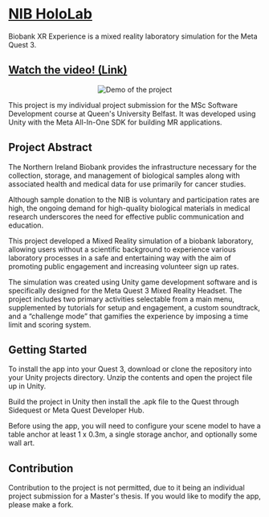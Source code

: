 # [NIB HoloLab](https://github.com/niccybuzz/Biobank-XR-Experience)

Biobank XR Experience is a mixed reality laboratory simulation for the Meta Quest 3.

## [Watch the video! (Link)](https://youtu.be/R4c6Khhy0jI?si=jM33cQOtBQkzF27Z)

<div align="center">
<img src="github_assets/readme_gif1.gif" alt="Demo of the project" />
</div>

This project is my individual project submission for the MSc Software Development course at Queen's University Belfast.
It was developed using Unity with the Meta All-In-One SDK for building MR applications.

## Project Abstract

The Northern Ireland Biobank provides the infrastructure necessary for the collection, storage, and management of biological samples along with associated health and medical data for use primarily for cancer studies. 

Although sample donation to the NIB is voluntary and participation rates are high, the ongoing demand for high-quality biological materials in medical research underscores the need for effective public communication and education. 

This project developed a Mixed Reality simulation of a biobank laboratory, allowing users without a scientific background to experience various laboratory processes in a safe and entertaining way with the aim of promoting public engagement and increasing volunteer sign up rates.

The simulation was created using Unity game development software and is specifically designed for the Meta Quest 3 Mixed Reality Headset. The project includes two primary activities selectable from a main menu, supplemented by tutorials for setup and engagement, a custom soundtrack, and a “challenge mode” that gamifies the experience by imposing a time limit and scoring system.

## Getting Started

To install the app into your Quest 3, download or clone the repository into your Unity projects directory.
Unzip the contents and open the project file up in Unity.

Build the project in Unity then install the .apk file to the Quest through Sidequest or Meta Quest Developer Hub.

Before using the app, you will need to configure your scene model to have a table anchor at least 1 x 0.3m, a single storage anchor, and optionally some wall art.

## Contribution

Contribution to the project is not permitted, due to it being an individual project submission for a Master's thesis.
If you would like to modify the app, please make a fork.
